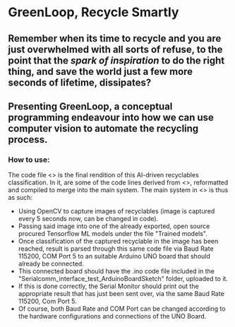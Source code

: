# GreenLoop, Recycle Smartly

## Remember when its time to recycle and you are just overwhelmed with all sorts of refuse, to the point that the *spark of inspiration* to do the right thing, and save the world just a few more seconds of lifetime, dissipates?

## Presenting GreenLoop, a conceptual programming endeavour into how we can use computer vision to automate the recycling process. 

### How to use:
<p>
The code file <<Final_Code_Recyclables_Detector>> is the final rendition of this AI-driven recyclables classification. 
In it, are some of the code lines derived from <<Serialcomm_Interface_test_VisualStudio>>, reformatted and compiled to merge into the main system.
The main system in <<Final_Code_Recyclables_Detector>> is thus as such:

<ul>
  <li>Using OpenCV to capture images of recyclables (image is captured every 5 seconds now, can be changed in code).</li>
  <li>Passing said image into one of the already exported, open source procured Tensorflow ML models under the file "Trained models".</li>
  <li>Once classification of the captured recyclable in the image has been reached, result is parsed through this same code file via Baud Rate 115200, COM Port 5 to an suitable Arduino UNO board that should already be connected.</li>
  <li>This connected board should have the .ino code file included in the "Serialcomm_interface_test_ArduinoBoardSketch" folder, uploaded to it.</li>
  <li>If this is done correctly, the Serial Monitor should print out the appropriate result that has just been sent over, via the same Baud Rate 115200, Com Port 5.</li>
  <li>Of course, both Baud Rate and COM Port can be changed according to the hardware configurations and connections of the UNO Board.</li>
</ul>

</p>
